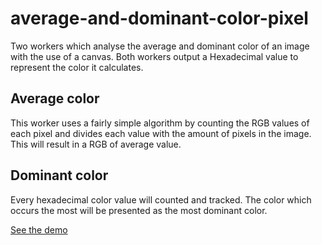 # average-and-dominant-color-pixel
Two workers which analyse the average and dominant color of an image with the use of a canvas.
Both workers output a Hexadecimal value to represent the color it calculates.

## Average color
This worker uses a fairly simple algorithm by counting the RGB values of each pixel and divides each value with the amount of pixels in the image. This will result in a RGB of average value.

## Dominant color
Every hexadecimal color value will counted and tracked. The color which occurs the most will be presented as the most dominant color.

[See the demo](https://emielzuurbier.github.io/average-and-dominant-color-pixel/)